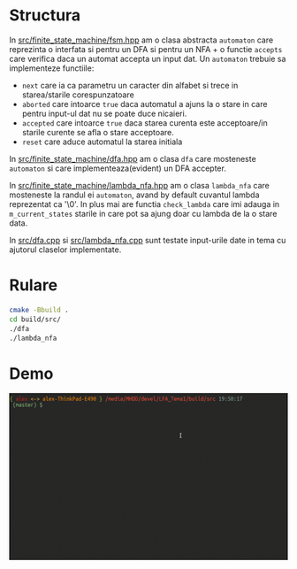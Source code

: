 # Structura
In [src/finite\_state\_machine/fsm.hpp](https://github.com/AlexandruIca/LFA_Tema1/blob/master/src/finite_state_machine/fsm.hpp)
am o clasa abstracta `automaton` care reprezinta o interfata si pentru un DFA
si pentru un NFA + o functie `accepts` care verifica daca un automat accepta
un input dat. Un `automaton` trebuie sa implementeze functiile:
* `next` care ia ca parametru un caracter din alfabet si trece in starea/starile
corespunzatoare
* `aborted` care intoarce `true` daca automatul a ajuns la o stare in care
pentru input-ul dat nu se poate duce nicaieri.
* `accepted` care intoarce `true` daca starea curenta este acceptoare/in starile
curente se afla o stare acceptoare.
* `reset` care aduce automatul la starea initiala

In [src/finite\_state\_machine/dfa.hpp](https://github.com/AlexandruIca/LFA_Tema1/blob/master/src/finite_state_machine/dfa.hpp)
am o clasa `dfa` care mosteneste `automaton` si care implementeaza(evident) un
DFA accepter.

In [src/finite\_state\_machine/lambda\_nfa.hpp](https://github.com/AlexandruIca/LFA_Tema1/blob/master/src/finite_state_machine/lambda_nfa.hpp)
am o clasa `lambda_nfa` care mosteneste  la randul ei `automaton`, avand by
default cuvantul lambda reprezentat ca '\0'. In plus mai are functia
`check_lambda` care imi adauga in `m_current_states` starile in care pot sa
ajung doar cu lambda de la o stare data.

In [src/dfa.cpp](https://github.com/AlexandruIca/LFA_Tema1/blob/master/src/dfa.cpp)
si [src/lambda\_nfa.cpp](https://github.com/AlexandruIca/LFA_Tema1/blob/master/src/lambda_nfa.cpp)
sunt testate input-urile date in tema cu ajutorul claselor implementate.

# Rulare
```sh
cmake -Bbuild .
cd build/src/
./dfa
./lambda_nfa
```

# Demo

![Couldn't load GIF :(](media/TemaLFA.gif)
